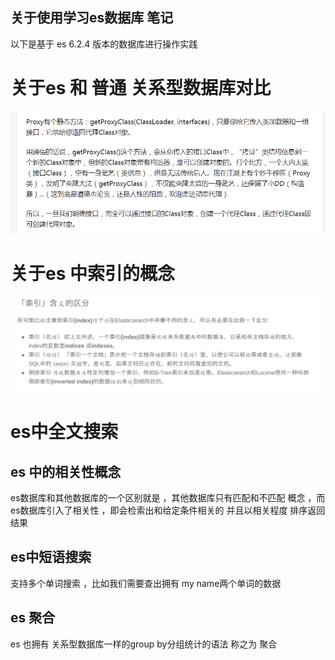 关于使用学习es数据库 笔记
--
以下是基于 es 6.2.4 版本的数据库进行操作实践

#  关于es 和 普通 关系型数据库对比
![RUNOOB 图标](./img/TIM截图20190814145414.png)
#  关于es 中索引的概念
![RUNOOB 图标](./img/TIM截图20190819101234.png)
#  es中全文搜索
##  es 中的相关性概念 
es数据库和其他数据库的一个区别就是 ，其他数据库只有匹配和不匹配 概念 ，而es数据库引入了相关性 ，即会检索出和给定条件相关的 并且以相关程度 排序返回结果
##  es中短语搜索
支持多个单词搜索 ，比如我们需要查出拥有 my name两个单词的数据
##  es 聚合
es 也拥有 关系型数据库一样的group by分组统计的语法 称之为 聚合
##  
